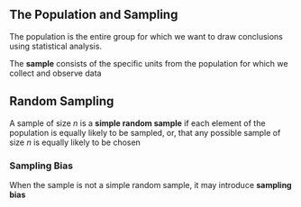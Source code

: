 
## The Population and Sampling

The population is the entire group for which we want to draw conclusions using statistical analysis.

The **sample** consists of the specific units from the population for which we collect and observe data

## Random Sampling

A sample of size $n$ is a **simple random sample** if each element of the population is equally likely to be sampled, or, that any possible sample of size $n$ is equally likely to be chosen

### Sampling Bias

When the sample is not a simple random sample, it may introduce **sampling bias**
